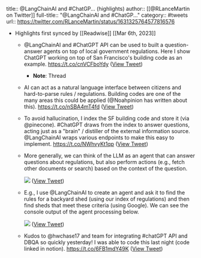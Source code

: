 title:: @LangChainAI and #ChatGP... (highlights)
author:: [[@RLanceMartin on Twitter]]
full-title:: "@LangChainAI and \#ChatGP..."
category:: #tweets
url:: https://twitter.com/RLanceMartin/status/1631325764577816576

- Highlights first synced by [[Readwise]] [[Mar 6th, 2023]]
	- @LangChainAI and #ChatGPT API can be used to built a question-answer agents on top of local government regulations. Here I show ChatGPT working on top of San Francisco's building code as an example. https://t.co/cnVCFboYdy ([View Tweet](https://twitter.com/RLanceMartin/status/1631325764577816576))
		- **Note**: Thread
	- AI can act as a natural language interface between citizens and hard-to-parse rules / regulations. Building codes are one of the many areas this could be applied (@Noahpinion has written about this). https://t.co/nSBA4mT4fd ([View Tweet](https://twitter.com/RLanceMartin/status/1631325766414913536))
	- To avoid hallucination, I index the SF building code and store it (via @pinecone). #ChatGPT draws from the index to answer questions, acting just as a "brain" / distiller of the external information source. @LangChainAI wraps various endpoints to make this easy to implement. https://t.co/NWhvyKt1qp ([View Tweet](https://twitter.com/RLanceMartin/status/1631325768289779712))
	- More generally, we can think of the LLM as an agent that can answer questions about regulations, but also perform actions (e.g., fetch other documents or search) based on the context of the question. 
	  
	  ![](https://pbs.twimg.com/media/FqOaHUWagAA6x47.jpg) ([View Tweet](https://twitter.com/RLanceMartin/status/1631325772064636930))
	- E.g., I use @LangChainAI to create an agent and ask it to find the rules for a backyard shed (using our index of regulations) and then find sheds that meet these criteria (using Google). We can see the console output of the agent processing below. 
	  
	  ![](https://pbs.twimg.com/media/FqOacFdaMAAHnN-.jpg) ([View Tweet](https://twitter.com/RLanceMartin/status/1631325774421843970))
	- Kudos to @hwchase17 and team for integrating #chatGPT API and DBQA so quickly yesterday! I was able to code this last night (code linked in notion). https://t.co/6FB1mdY49K ([View Tweet](https://twitter.com/RLanceMartin/status/1631325777601110016))